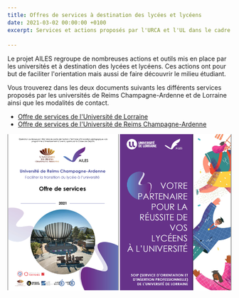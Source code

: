 ```yaml
---
title: Offres de services à destination des lycées et lycéens
date: 2021-03-02 00:00:00 +0100
excerpt: Services et actions proposés par l'URCA et l'UL dans le cadre du projet AILES

---
```

Le projet AILES regroupe de nombreuses actions et outils mis en place par les universités et à destination des lycées et lycéens. Ces actions ont pour but de faciliter l'orientation mais aussi de faire découvrir le milieu étudiant.

Vous trouverez dans les deux documents suivants les différents services proposés par les universités de Reims Champagne-Ardenne et de Lorraine ainsi que les modalités de contact.

* [Offre de services de l'Université de Lorraine](https://www.fichier-pdf.fr/2021/03/02/offre-de-services-de-luniversite-de-lorraine/offre-de-services-de-luniversite-de-lorraine.pdf)
* [Offre de services de l'Université de Reims Champagne-Ardenne](https://www.fichier-pdf.fr/2021/03/02/plaquetteoffreservicesv4/plaquetteoffreservicesv4.pdf)

![](/uploads/offre_services_urca_ul.png)